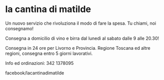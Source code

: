 la cantina di matilde
==================

Un nuovo servizio che rivoluziona il modo di fare la spesa. Tu chiami, noi consegnamo! 

Consegna a domicilio di vino e birra dal lunedì al sabato dalle 9 alle 20.30! 

Consegna in 24 ore per Livorno e Provincia. 
Regione Toscana ed altre regioni, consegna entro 5 giorni lavorativi.

Info ed ordinazioni: 
342 1378095 

facebook/lacantinadimatilde
